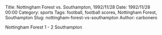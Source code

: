 Title: Nottingham Forest vs. Southampton, 1992/11/28
Date: 1992/11/28 00:00
Category: sports
Tags: football, football scores, Nottingham Forest, Southampton
Slug: nottingham-forest-vs-southampton
Author: carbonero


Nottingham Forest 1 - 2 Southampton

